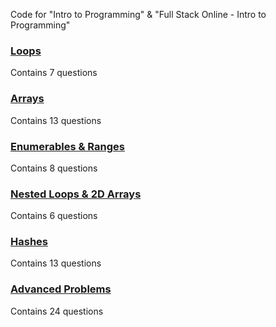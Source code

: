 Code for "Intro to Programming" & "Full Stack Online - Intro to Programming"

### [Loops](../1_IntroToProgramming/1_Loops)
Contains 7 questions

### [Arrays](../1_IntroToProgramming/2_Arrays)
Contains 13 questions

### [Enumerables & Ranges](../1_IntroToProgramming/3_Enumerables_Ranges)
Contains 8 questions

### [Nested Loops & 2D Arrays](../1_IntroToProgramming/4_Nested_Loops_2D_Arrays)
Contains 6 questions

### [Hashes](../1_IntroToProgramming/5_Hashes_Dictionary)
Contains 13 questions

### [Advanced Problems](../1_IntroToProgramming/6_Advanced_Problems)
Contains 24 questions
